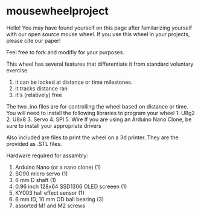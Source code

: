 # mousewheelproject

Hello! You may have found yourself on this page after familarizing yourself with our open source mouse wheel. If you use this wheel in your projects, please cite our paper! 

Feel free to fork and modifiy for your purposes. 

This wheel has several features that differentiate it from standard voluntary exercise. 
  1. it can be locked at distance or time milestones.
  2. it tracks distance ran
  3. it's (relatively) free
  

The two .ino files are for controlling the wheel based on distance or time.
You will need to install the following libraries to program your wheel 
    1. U8g2
    2. U8x8
    3. Servo 
    4. SPI
    5. Wire
If you are using an Arduino Nano Clone, be sure to install your appropriate drivers

Also included are files to print the wheel on a 3d printer. They are the provided as .STL files.

Hardware required for assambly:
1. Arduino Nano (or a nano clone) (1)
2. SG90 micro servo (1)
3. 6 mm D shaft (1)
4. 0.96 inch 128x64 SSD1306 OLED screeen (1)
5. KY003 hall effect sensor (1)
6. 6 mm ID, 10 mm OD ball bearing (3)
7. assorted M1 and M2 screws  
